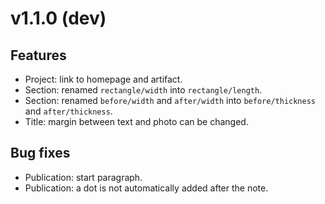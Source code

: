 # v1.1.0 (dev)

## Features

  - Project: link to homepage and artifact.
  - Section: renamed `rectangle/width` into `rectangle/length`.
  - Section: renamed `before/width` and `after/width` into `before/thickness` and `after/thickness`.
  - Title: margin between text and photo can be changed.

## Bug fixes

  - Publication: start paragraph.
  - Publication: a dot is not automatically added after the note.
